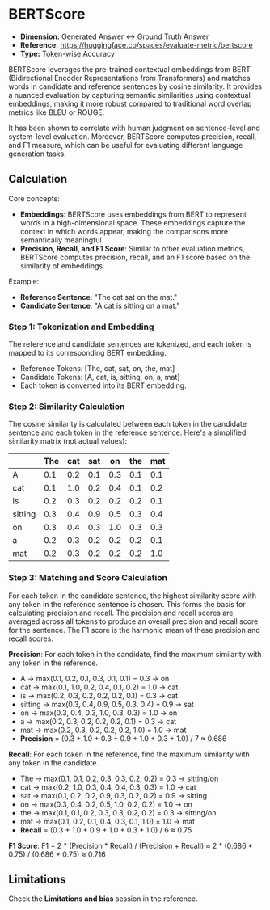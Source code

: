 # BERTScore

- **Dimension:** Generated Answer <-> Ground Truth Answer
- **Reference:** https://huggingface.co/spaces/evaluate-metric/bertscore
- **Type:** Token-wise Accuracy

BERTScore leverages the pre-trained contextual embeddings from BERT (Bidirectional Encoder Representations from Transformers) and matches words in candidate and reference sentences by cosine similarity. It provides a nuanced evaluation by capturing semantic similarities using contextual embeddings, making it more robust compared to traditional word overlap metrics like BLEU or ROUGE.

It has been shown to correlate with human judgment on sentence-level and system-level evaluation. Moreover, BERTScore computes precision, recall, and F1 measure, which can be useful for evaluating different language generation tasks.

## Calculation
Core concepts:
- **Embeddings**: BERTScore uses embeddings from BERT to represent words in a high-dimensional space. These embeddings capture the context in which words appear, making the comparisons more semantically meaningful.
- **Precision, Recall, and F1 Score**: Similar to other evaluation metrics, BERTScore computes precision, recall, and an F1 score based on the similarity of embeddings.

Example:
- **Reference Sentence**: "The cat sat on the mat."
- **Candidate Sentence**: "A cat is sitting on a mat."

### Step 1: Tokenization and Embedding
The reference and candidate sentences are tokenized, and each token is mapped to its corresponding BERT embedding.
- Reference Tokens: [The, cat, sat, on, the, mat]
- Candidate Tokens: [A, cat, is, sitting, on, a, mat]
- Each token is converted into its BERT embedding.

### Step 2: Similarity Calculation
The cosine similarity is calculated between each token in the candidate sentence and each token in the reference sentence. Here's a simplified similarity matrix (not actual values):

|          | The | cat | sat | on  | the | mat |
|----------|-----|-----|-----|-----|-----|-----|
| A        | 0.1 | 0.2 | 0.1 | 0.3 | 0.1 | 0.1 |
| cat      | 0.1 | 1.0 | 0.2 | 0.4 | 0.1 | 0.2 |
| is       | 0.2 | 0.3 | 0.2 | 0.2 | 0.2 | 0.1 |
| sitting  | 0.3 | 0.4 | 0.9 | 0.5 | 0.3 | 0.4 |
| on       | 0.3 | 0.4 | 0.3 | 1.0 | 0.3 | 0.3 |
| a        | 0.2 | 0.3 | 0.2 | 0.2 | 0.2 | 0.1 |
| mat      | 0.2 | 0.3 | 0.2 | 0.2 | 0.2 | 1.0 |

### Step 3: Matching and Score Calculation
For each token in the candidate sentence, the highest similarity score with any token in the reference sentence is chosen. This forms the basis for calculating precision and recall. The precision and recall scores are averaged across all tokens to produce an overall precision and recall score for the sentence. The F1 score is the harmonic mean of these precision and recall scores.

**Precision**: For each token in the candidate, find the maximum similarity with any token in the reference.
- A -> max(0.1, 0.2, 0.1, 0.3, 0.1, 0.1) = 0.3 -> on
- cat -> max(0.1, 1.0, 0.2, 0.4, 0.1, 0.2) = 1.0 -> cat
- is -> max(0.2, 0.3, 0.2, 0.2, 0.2, 0.1) = 0.3 -> cat
- sitting -> max(0.3, 0.4, 0.9, 0.5, 0.3, 0.4) = 0.9 -> sat
- on -> max(0.3, 0.4, 0.3, 1.0, 0.3, 0.3) = 1.0 -> on
- a -> max(0.2, 0.3, 0.2, 0.2, 0.2, 0.1) = 0.3 -> cat
- mat -> max(0.2, 0.3, 0.2, 0.2, 0.2, 1.0) = 1.0 -> mat
- **Precision** = (0.3 + 1.0 + 0.3 + 0.9 + 1.0 + 0.3 + 1.0) / 7 ≈ 0.686

**Recall**: For each token in the reference, find the maximum similarity with any token in the candidate.
- The -> max(0.1, 0.1, 0.2, 0.3, 0.3, 0.2, 0.2) = 0.3 -> sitting/on
- cat -> max(0.2, 1.0, 0.3, 0.4, 0.4, 0.3, 0.3) = 1.0 -> cat
- sat -> max(0.1, 0.2, 0.2, 0.9, 0.3, 0.2, 0.2) = 0.9 -> sitting
- on -> max(0.3, 0.4, 0.2, 0.5, 1.0, 0.2, 0.2) = 1.0 -> on
- the -> max(0.1, 0.1, 0.2, 0.3, 0.3, 0.2, 0.2) = 0.3 -> sitting/on
- mat -> max(0.1, 0.2, 0.1, 0.4, 0.3, 0.1, 1.0) = 1.0 -> mat
- **Recall** = (0.3 + 1.0 + 0.9 + 1.0 + 0.3 + 1.0) / 6 ≈ 0.75

**F1 Score**:
F1 = 2 * (Precision * Recall) / (Precision + Recall)
    ≈ 2 * (0.686 * 0.75) / (0.686 + 0.75)
    ≈ 0.716

## Limitations
Check the **Limitations and bias** session in the reference.
